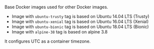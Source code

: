 Base Docker images used for other Docker images.

* Image with `ubuntu-trusty` tag is based on Ubuntu 14.04 LTS (Trusty)
* Image with `ubuntu-xenial` tag is based on Ubuntu 16.04 LTS (Xenial)
* Image with `ubuntu-bionic` tag is based on Ubuntu 18.04 LTS (Bionic)
* Image with `alpine-38` tag is based on alpine 3.8

It configures UTC as a container timezone.
